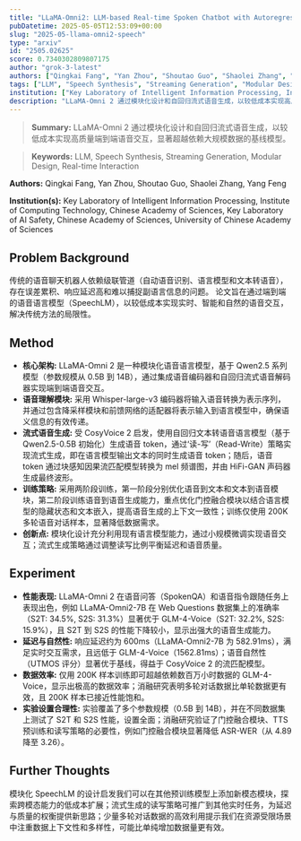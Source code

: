 ```yaml
---
title: "LLaMA-Omni2: LLM-based Real-time Spoken Chatbot with Autoregressive Streaming Speech Synthesis"
pubDatetime: 2025-05-05T12:53:09+00:00
slug: "2025-05-llama-omni2-speech"
type: "arxiv"
id: "2505.02625"
score: 0.7340302809807175
author: "grok-3-latest"
authors: ["Qingkai Fang", "Yan Zhou", "Shoutao Guo", "Shaolei Zhang", "Yang Feng"]
tags: ["LLM", "Speech Synthesis", "Streaming Generation", "Modular Design", "Real-time Interaction"]
institution: ["Key Laboratory of Intelligent Information Processing, Institute of Computing Technology, Chinese Academy of Sciences", "Key Laboratory of AI Safety, Chinese Academy of Sciences", "University of Chinese Academy of Sciences"]
description: "LLaMA-Omni 2 通过模块化设计和自回归流式语音生成，以较低成本实现高质量端到端语音交互，显著超越依赖大规模数据的基线模型。"
---
```


> **Summary:** LLaMA-Omni 2 通过模块化设计和自回归流式语音生成，以较低成本实现高质量端到端语音交互，显著超越依赖大规模数据的基线模型。 

> **Keywords:** LLM, Speech Synthesis, Streaming Generation, Modular Design, Real-time Interaction

**Authors:** Qingkai Fang, Yan Zhou, Shoutao Guo, Shaolei Zhang, Yang Feng

**Institution(s):** Key Laboratory of Intelligent Information Processing, Institute of Computing Technology, Chinese Academy of Sciences, Key Laboratory of AI Safety, Chinese Academy of Sciences, University of Chinese Academy of Sciences


## Problem Background

传统的语音聊天机器人依赖级联管道（自动语音识别、语言模型和文本转语音），存在误差累积、响应延迟高和难以捕捉副语言信息的问题。
论文旨在通过端到端的语音语言模型（SpeechLM），以较低成本实现实时、智能和自然的语音交互，解决传统方法的局限性。

## Method

*   **核心架构:** LLaMA-Omni 2 是一种模块化语音语言模型，基于 Qwen2.5 系列模型（参数规模从 0.5B 到 14B），通过集成语音编码器和自回归流式语音解码器实现端到端语音交互。
*   **语音理解模块:** 采用 Whisper-large-v3 编码器将输入语音转换为表示序列，并通过包含降采样模块和前馈网络的适配器将表示输入到语言模型中，确保语义信息的有效传递。
*   **流式语音生成:** 受 CosyVoice 2 启发，使用自回归文本转语音语言模型（基于 Qwen2.5-0.5B 初始化）生成语音 token，通过‘读-写’（Read-Write）策略实现流式生成，即在语言模型输出文本的同时生成语音 token；随后，语音 token 通过块感知因果流匹配模型转换为 mel 频谱图，并由 HiFi-GAN 声码器生成最终波形。
*   **训练策略:** 采用两阶段训练，第一阶段分别优化语音到文本和文本到语音模块，第二阶段训练语音到语音生成能力，重点优化门控融合模块以结合语言模型的隐藏状态和文本嵌入，提高语音生成的上下文一致性；训练仅使用 200K 多轮语音对话样本，显著降低数据需求。
*   **创新点:** 模块化设计充分利用现有语言模型能力，通过小规模微调实现语音交互；流式生成策略通过调整读写比例平衡延迟和语音质量。

## Experiment

*   **性能表现:** LLaMA-Omni 2 在语音问答（SpokenQA）和语音指令跟随任务上表现出色，例如 LLaMA-Omni2-7B 在 Web Questions 数据集上的准确率（S2T: 34.5%, S2S: 31.3%）显著优于 GLM-4-Voice（S2T: 32.2%, S2S: 15.9%），且 S2T 到 S2S 的性能下降较小，显示出强大的语音生成能力。
*   **延迟与自然性:** 响应延迟约为 600ms（LLaMA-Omni2-7B 为 582.91ms），满足实时交互需求，且远低于 GLM-4-Voice（1562.81ms）；语音自然性（UTMOS 评分）显著优于基线，得益于 CosyVoice 2 的流匹配模型。
*   **数据效率:** 仅用 200K 样本训练即可超越依赖数百万小时数据的 GLM-4-Voice，显示出极高的数据效率；消融研究表明多轮对话数据比单轮数据更有效，且 200K 样本已接近性能饱和。
*   **实验设置合理性:** 实验覆盖了多个参数规模（0.5B 到 14B），并在不同数据集上测试了 S2T 和 S2S 性能，设置全面；消融研究验证了门控融合模块、TTS 预训练和读写策略的必要性，例如门控融合模块显著降低 ASR-WER（从 4.89 降至 3.26）。

## Further Thoughts

模块化 SpeechLM 的设计启发我们可以在其他预训练模型上添加新模态模块，探索跨模态能力的低成本扩展；流式生成的读写策略可推广到其他实时任务，为延迟与质量的权衡提供新思路；少量多轮对话数据的高效利用提示我们在资源受限场景中注重数据上下文性和多样性，可能比单纯增加数据量更有效。